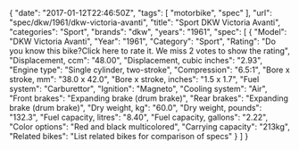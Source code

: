 {
    "date": "2017-01-12T22:46:50Z",
    "tags": [
        "motorbike",
        "spec"
    ],
    "url": "spec\/dkw\/1961\/dkw-victoria-avanti",
    "title": "Sport DKW Victoria Avanti",
    "categories": "Sport",
    "brands": "dkw",
    "years": "1961",
    "spec": [
        {
            "Model": "DKW Victoria Avanti",
            "Year": "1961",
            "Category": "Sport",
            "Rating": "Do you know this bike?Click here to rate it. We miss 2 votes to show the rating",
            "Displacement, ccm": "48.00",
            "Displacement, cubic inches": "2.93",
            "Engine type": "Single cylinder, two-stroke",
            "Compression": "6.5:1",
            "Bore x stroke, mm": "38.0 x 42.0",
            "Bore x stroke, inches": "1.5 x 1.7",
            "Fuel system": "Carburettor",
            "Ignition": "Magneto",
            "Cooling system": "Air",
            "Front brakes": "Expanding brake (drum brake)",
            "Rear brakes": "Expanding brake (drum brake)",
            "Dry weight, kg": "60.0",
            "Dry weight, pounds": "132.3",
            "Fuel capacity, litres": "8.40",
            "Fuel capacity, gallons": "2.22",
            "Color options": "Red and black multicolored",
            "Carrying capacity": "213kg",
            "Related bikes": "List related bikes for comparison of specs"
        }
    ]
}